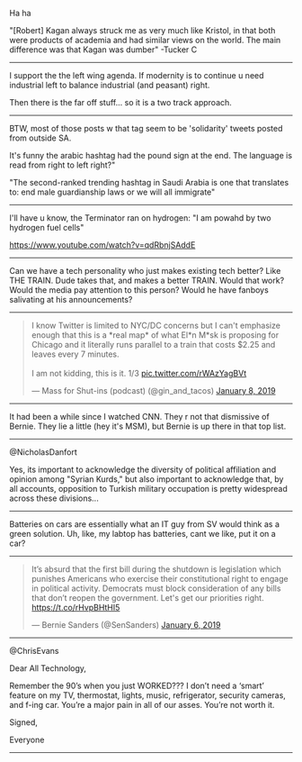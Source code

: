 

Ha ha

"[Robert] Kagan always struck me as very much like Kristol, in that
both were products of academia and had similar views on the world. The
main difference was that Kagan was dumber" -Tucker C

---

I support the the left wing agenda. If modernity is to continue u need industrial left to balance industrial (and peasant) right. 

Then there is the far off stuff... so it is a two track approach.

---

BTW, most of those posts w that tag seem to be 'solidarity' tweets
posted from outside SA.

It's funny the arabic hashtag had the pound sign at the end. The
language is read from right to left right?"

"The second-ranked trending hashtag in Saudi Arabia is one that translates to: end male guardianship laws or we will all immigrate"

---

I'll have u know, the Terminator ran on hydrogen: "I am powahd by two hydrogen fuel cells"

https://www.youtube.com/watch?v=qdRbnjSAddE

---

Can we have a tech personality who just makes existing tech better?
Like THE TRAIN. Dude takes that, and makes a better TRAIN. Would that
work? Would the media pay attention to this person? Would he have
fanboys salivating at his announcements?

---

<blockquote class="twitter-tweet" data-lang="en"><p lang="en" dir="ltr">I know Twitter is limited to NYC/DC concerns but I can&#39;t emphasize enough that this is a *real map* of what El*n M*sk is proposing for Chicago and it literally runs parallel to a train that costs $2.25 and leaves every 7 minutes. <br><br>I am not kidding, this is it. 1/3 <a href="https://t.co/rWAzYagBVt">pic.twitter.com/rWAzYagBVt</a></p>&mdash; Mass for Shut-ins (podcast) (@gin_and_tacos) <a href="https://twitter.com/gin_and_tacos/status/1082434944582979586?ref_src=twsrc%5Etfw">January 8, 2019</a></blockquote>
<script async src="https://platform.twitter.com/widgets.js" charset="utf-8"></script>

---

It had been a while since I watched CNN. They r not that dismissive of Bernie. They lie a little (hey it's MSM), but Bernie is up there in that top list.

---

@NicholasDanfort

Yes, its important to acknowledge the diversity of political
affiliation and opinion among "Syrian Kurds," but also important to
acknowledge that, by all accounts, opposition to Turkish military
occupation is pretty widespread across these divisions...

---

Batteries on cars are essentially what an IT guy from SV would think
as a green solution. Uh, like, my labtop has batteries, cant we like,
put it on a car?

---

<blockquote class="twitter-tweet" data-lang="en"><p lang="en" dir="ltr">It’s absurd that the first bill during the shutdown is legislation which punishes Americans who exercise their constitutional right to engage in political activity. Democrats must block consideration of any bills that don’t reopen the government. Let&#39;s get our priorities right. <a href="https://t.co/rHvpBHtHI5">https://t.co/rHvpBHtHI5</a></p>&mdash; Bernie Sanders (@SenSanders) <a href="https://twitter.com/SenSanders/status/1082013021214597120?ref_src=twsrc%5Etfw">January 6, 2019</a></blockquote>
<script async src="https://platform.twitter.com/widgets.js" charset="utf-8"></script>

---

@ChrisEvans

Dear All Technology,

Remember the 90’s when you just WORKED??? I don’t need a ‘smart’
feature on my TV, thermostat, lights, music, refrigerator, security
cameras, and f-ing car. You’re a major pain in all of our
asses. You’re not worth it.

Signed,

Everyone

---









